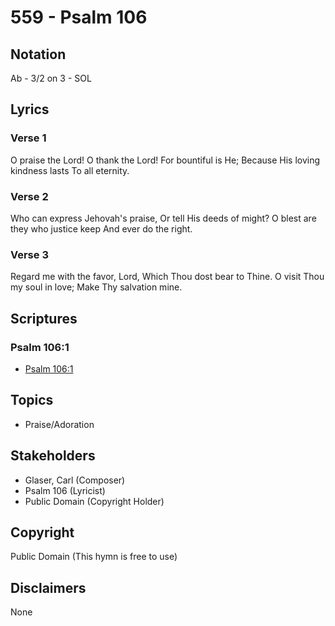 # 559 - Psalm 106

## Notation

Ab - 3/2 on 3 - SOL

## Lyrics

### Verse 1

O praise the Lord! O thank the Lord! For bountiful is He; Because His loving kindness lasts To all eternity. 

### Verse 2

Who can express Jehovah's praise, Or tell His deeds of might? O blest are they who justice keep And ever do the right.

### Verse 3

Regard me with the favor, Lord, Which Thou dost bear to Thine. O visit Thou my soul in love; Make Thy salvation mine. 


## Scriptures

### Psalm 106:1

- [Psalm 106:1](https://www.biblegateway.com/passage/?search=Psalm%20106%3A1)


## Topics

- Praise/Adoration

## Stakeholders

- Glaser, Carl (Composer)
- Psalm 106 (Lyricist)
- Public Domain (Copyright Holder)

## Copyright

Public Domain
(This hymn is free to use)

## Disclaimers

None

